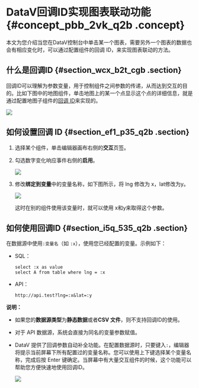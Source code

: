# DataV回调ID实现图表联动功能 {#concept_pbb_2vk_q2b .concept}

本文为您介绍当您在DataV控制台中单击某一个图表，需要另外一个图表的数据也会有相应变化时，可以通过配置组件的回调 ID，来实现图表联动的方法。

## 什么是回调ID {#section_wcx_b2t_cgb .section}

回调ID可以理解为参数变量，用于控制组件之间参数的传递，从而达到交互的目的。比如下图中的地图组件，单击地图上的某一个点显示这个点的详细信息，就是通过配置地图子组件的[回调 ID](cn.zh-CN/用户指南/管理组件/配置组件交互.md#)来实现的。

![](images/8532_zh-CN.gif)

## 如何设置回调 ID {#section_ef1_p35_q2b .section}

1.  选择某个组件，单击编辑器画布右侧的**交互**页签。
2.  勾选数字变化响应事件右侧的**启用**。

    ![](http://static-aliyun-doc.oss-cn-hangzhou.aliyuncs.com/assets/img/16584/15483961578533_zh-CN.png)

3.  修改**绑定到变量**中的变量名称，如下图所示，将 lng 修改为 x，lat修改为y。

    ![](http://static-aliyun-doc.oss-cn-hangzhou.aliyuncs.com/assets/img/16584/154839615734249_zh-CN.png)

    这时在别的组件使用该变量时，就可以使用 x和y来取得这个参数。


## 如何使用回调ID {#section_i5q_535_q2b .section}

在数据源中使用`:变量名`（如 `:x`），使用您已经配置的变量。示例如下：

-   SQL：

    ```
    select :x as value
    select A from table where lng = :x
    ```

-   API：

    ```
    http://api.test?lng=:x&lat=:y
    ```


**说明：** 

-   如果您的**数据源类型**为**静态数据**或者**CSV 文件**，则不支持回调ID的使用。
-   对于 API 数据源，系统会直接为同名的变量参数赋值。
-   DataV 提供了回调参数自动补全功能。在配置数据源时，只要键入`:`，编辑器将提示当前屏幕下所有配置过的变量名称。您可以使用上下键选择某个变量名称，完成后按 Enter 键确定。当屏幕中有大量交互组件的时候，这个功能可以帮助您方便快速地使用回调ID。

    ![](http://static-aliyun-doc.oss-cn-hangzhou.aliyuncs.com/assets/img/16584/154839615734251_zh-CN.png)


